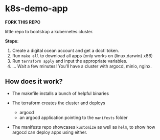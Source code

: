 # k8s-demo-app

**FORK THIS REPO**

 little repo to bootstrap a kubernetes cluster.

**Steps:**
1. Create a digital ocean account and get a doctl token.
2. Run `make all` to download all apps (only works on {linux,darwin} x86)
3. Run `terraform apply` and input the appropriate variables.
4. ... Wait a few minutes! You'll have a cluster with argocd, minio, nginx.


## How does it work?

- The makefile installs a bunch of helpful binaries

- The terraform creates the cluster and deploys
  + argocd 
  + an argocd application pointing to the `manifests` folder

- The manifests repo showcases `kustomize` as well as `helm`, to
  show how argocd can deploy apps using either.
